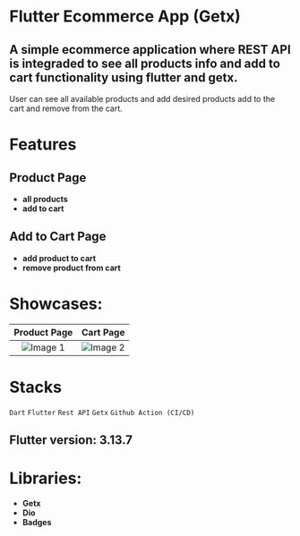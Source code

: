 # Flutter Ecommerce App (Getx)


## A simple ecommerce application where REST API is integraded to see all products info and add to cart functionality using flutter and getx. 

User can see all available products and add desired products add to the cart and remove from the cart.
    

# Features
## Product Page
  - **all products**
  - **add to cart**

## Add to Cart Page
  - **add product to cart**
  - **remove product from cart**
    

# Showcases:


| Product Page                                                      | Cart Page                                                      |
|:------------------------------------------------------------:|:------------------------------------------------------------:|
| ![Image 1](https://github.com/hprity60/ecommerce_app_getx/assets/104090144/cf053ab0-ba9a-43b2-8131-7fa9b5b6e3b6) | ![Image 2](https://github.com/hprity60/ecommerce_app_getx/assets/104090144/fa39a7d5-fb28-46d9-842f-092e0b7842bc) |

# Stacks

`Dart`   `Flutter`   `Rest API`    `Getx`    `Github Action (CI/CD)`
                                                  
                                                       
## Flutter version: 3.13.7


# Libraries: 
- **Getx**
- **Dio**
- **Badges**
